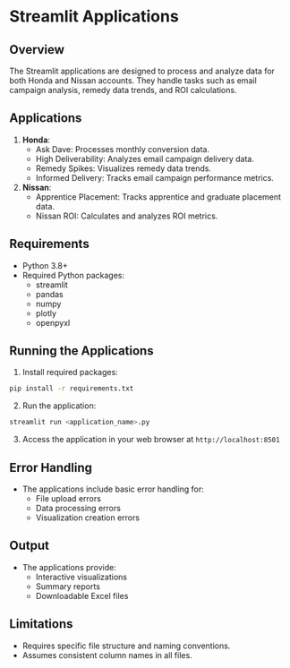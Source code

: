 # Streamlit Applications

## Overview
The Streamlit applications are designed to process and analyze data for both Honda and Nissan accounts. They handle tasks such as email campaign analysis, remedy data trends, and ROI calculations.

## Applications
1. **Honda**:
    - Ask Dave: Processes monthly conversion data.
    - High Deliverability: Analyzes email campaign delivery data.
    - Remedy Spikes: Visualizes remedy data trends.
    - Informed Delivery: Tracks email campaign performance metrics.
2. **Nissan**:
    - Apprentice Placement: Tracks apprentice and graduate placement data.
    - Nissan ROI: Calculates and analyzes ROI metrics.

## Requirements
- Python 3.8+
- Required Python packages:
  - streamlit
  - pandas
  - numpy
  - plotly
  - openpyxl

## Running the Applications
1. Install required packages:
```bash
pip install -r requirements.txt
```
2. Run the application:
```bash
streamlit run <application_name>.py
```
3. Access the application in your web browser at `http://localhost:8501`

## Error Handling
- The applications include basic error handling for:
    - File upload errors
    - Data processing errors
    - Visualization creation errors

## Output
- The applications provide:
    - Interactive visualizations
    - Summary reports
    - Downloadable Excel files

## Limitations
- Requires specific file structure and naming conventions.
- Assumes consistent column names in all files.
